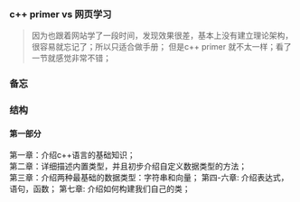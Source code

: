 ### c++ primer vs 网页学习
> 因为也跟着网站学了一段时间，发现效果很差，基本上没有建立理论架构，很容易就忘记了；所以只适合做手册；
> 但是c++ primer 就不太一样；看了一节就感觉非常不错；

### 备忘

### 结构
#### 第一部分
第一章：介绍c++语言的基础知识；  
第二章：详细描述内置类型，并且初步介绍自定义数据类型的方法；  
第三章：介绍两种最基础的数据类型：字符串和向量；
第四-六章: 介绍表达式，语句，函数；
第七章: 介绍如何构建我们自己的类；
